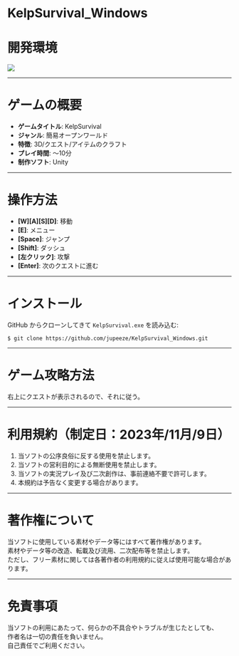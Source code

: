 # KelpSurvival_Windows
 
# 開発環境

<img src="https://img.shields.io/badge/2021.3.0f1-Unity-000000.svg?logo=unity&style=popout-square">

---

# ゲームの概要

- **ゲームタイトル**: KelpSurvival
- **ジャンル**: 簡易オープンワールド
- **特徴**: 3D/クエスト/アイテムのクラフト
- **プレイ時間**: ～10分
- **制作ソフト**: Unity

---

# 操作方法

- **[W][A][S][D]**: 移動
- **[E]**: メニュー
- **[Space]**: ジャンプ
- **[Shift]**: ダッシュ
- **[左クリック]**: 攻撃
- **[Enter]**: 次のクエストに進む

---

# インストール

GitHub からクローンしてきて `KelpSurvival.exe` を読み込む:

```console
$ git clone https://github.com/jupeeze/KelpSurvival_Windows.git
```

---

# ゲーム攻略方法

右上にクエストが表示されるので、それに従う。

---

# 利用規約（制定日：2023年/11月/9日）

1. 当ソフトの公序良俗に反する使用を禁止します。
2. 当ソフトの営利目的による無断使用を禁止します。
3. 当ソフトの実況プレイ及び二次創作は、事前連絡不要で許可します。
4. 本規約は予告なく変更する場合があります。

---

# 著作権について

当ソフトに使用している素材やデータ等にはすべて著作権があります。  
素材やデータ等の改造、転載及び流用、二次配布等を禁止します。  
ただし、フリー素材に関しては各著作者の利用規約に従えば使用可能な場合があります。

---

# 免責事項

当ソフトの利用にあたって、何らかの不具合やトラブルが生じたとしても、  
作者名は一切の責任を負いません。  
自己責任でご利用ください。
